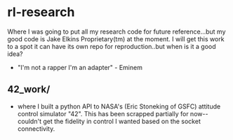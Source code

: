 # rl-research
Where I was going to put all my research code for future reference...but my good code is Jake Elkins Proprietary(tm) at the moment. I will get this work to a spot it can have its own repo for reproduction..but when is it a good idea?

- "I'm not a rapper I'm an adapter" - Eminem

## 42_work/
- where I built a python API to NASA's (Eric Stoneking of GSFC) attitude control simulator "42". This has been scrapped partially for now--couldn't get the fidelity in control I wanted based on the socket connectivity.

